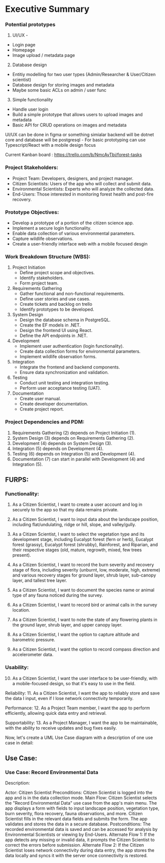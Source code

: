 # Executive Summary

### Potential prototypes

1.  UI/UX -

- Login page
- Homepage
- Image upload / metadata page

2. Database design

- Entitiy modelling for two user types (Admin/Researcher & User/Citizen scientist)
- Database design for storing images and metadata
- Maybe some basic ACLs on admin / user func

3. Simple functionality

- Handle user login
- Build a simple prototype that allows users to upload images and metadata
- Basic API for CRUD operations on images and metadata

UI/UX can be done in figma or something simialar backend will be dotnet core and database will be postgresql - For basic prototyping can use Typescript/React with a mobile design focus

Current Kanban board : https://trello.com/b/NmcAvTbi/forest-tasks

### Project Stakeholders:

- Project Team: Developers, designers, and project manager.
- Citizen Scientists: Users of the app who will collect and submit data.
- Environmental Scientists: Experts who will analyze the collected data.
- End-Users: Those interested in monitoring forest health and post-fire recovery.

### Prototype Objectives:

- Develop a prototype of a portion of the citizen science app.
- Implement a secure login functionality.
- Enable data collection of various environmental parameters.
- Capture wildlife observations.
- Create a user-friendly interface web with a mobile focused desgin

### Work Breakdown Structure (WBS):

1. Project Initiation
   - Define project scope and objectives.
   - Identify stakeholders.
   - Form project team.
2. Requirements Gathering
   - Gather functional and non-functional requirements.
   - Define user stories and use cases.
   - Create tickets and backlog on trello
   - Identify prototypes to be developed.
3. System Design
   - Design the database schema in PostgreSQL.
   - Create the EF models in .NET.
   - Design the frontend UI using React.
   - Define the API endpoints in .NET.
4. Development
   - Implement user authentication (login functionality).
   - Create data collection forms for environmental parameters.
   - Implement wildlife observation forms.
5. Integration
   - Integrate the frontend and backend components.
   - Ensure data synchronization and validation.
6. Testing
   - Conduct unit testing and integration testing.
   - Perform user acceptance testing (UAT).
7. Documentation
   - Create user manual.
   - Create developer documentation.
   - Create project report.

### Project Dependencies and PDM:

1. Requirements Gathering (2) depends on Project Initiation (1).
2. System Design (3) depends on Requirements Gathering (2).
3. Development (4) depends on System Design (3).
4. Integration (5) depends on Development (4).
5. Testing (6) depends on Integration (5) and Development (4).
6. Documentation (7) can start in parallel with Development (4) and Integration (5).

## FURPS:

### Functionality:

1. As a Citizen Scientist, I want to create a user account and log in securely to the app so that my data remains private.

2. As a Citizen Scientist, I want to input data about the landscape position, including flat/undulating, ridge or hill, slope, and valley/gully.

3. As a Citizen Scientist, I want to select the vegetation type and its development stage, including Eucalypt forest (fern or herb), Eucalypt forest (grassy), Eucalypt forest (shrubby), Rainforest, and Riparian, and their respective stages (old, mature, regrowth, mixed, few trees present).

4. As a Citizen Scientist, I want to record the burn severity and recovery stage of flora, including severity (unburnt, low, moderate, high, extreme) and various recovery stages for ground layer, shrub layer, sub-canopy layer, and tallest tree layer.

5. As a Citizen Scientist, I want to document the species name or animal type of any fauna noticed during the survey.

6. As a Citizen Scientist, I want to record bird or animal calls in the survey location.

7. As a Citizen Scientist, I want to note the state of any flowering plants in the ground layer, shrub layer, and upper canopy layer.

8. As a Citizen Scientist, I want the option to capture altitude and barometric pressure.

9. As a Citizen Scientist, I want the option to record compass direction and accelerometer data.

### Usability:

10. As a Citizen Scientist, I want the user interface to be user-friendly, with a mobile-focused design, so that it's easy to use in the field.

Reliability: 11. As a Citizen Scientist, I want the app to reliably store and save the data I input, even if I lose network connectivity temporarily.

Performance: 12. As a Project Team member, I want the app to perform efficiently, allowing quick data entry and retrieval.

Supportability: 13. As a Project Manager, I want the app to be maintainable, with the ability to receive updates and bug fixes easily.

Now, let's create a UML Use Case diagram with a description of one use case in detail:

## Use Case:

### Use Case: Record Environmental Data

Description:

Actor: Citizen Scientist
Preconditions: Citizen Scientist is logged into the app and is in the data collection mode.
Main Flow:
Citizen Scientist selects the "Record Environmental Data" use case from the app's main menu.
The app displays a form with fields to input landscape position, vegetation type, burn severity, flora recovery, fauna observations, and more.
Citizen Scientist fills in the relevant data fields and submits the form.
The app validates and stores the data in a secure database.
Postconditions: The recorded environmental data is saved and can be accessed for analysis by Environmental Scientists or viewing by End-Users.
Alternate Flow 1: If the app detects any missing or invalid data, it prompts the Citizen Scientist to correct the errors before submission.
Alternate Flow 2: If the Citizen Scientist loses network connectivity during data entry, the app stores the data locally and syncs it with the server once connectivity is restored.
